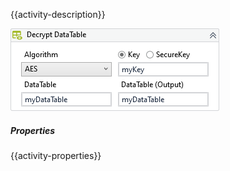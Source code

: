 {{activity-description}}

![](../img/activities/DecryptDataTable.png)

##### Properties

{{activity-properties}}
